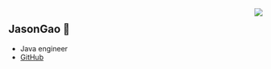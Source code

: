 <img align="right" src="https://github-readme-stats.vercel.app/api?username=JasonGao&show_icons=true&icon_color=CE1D2D&text_color=718096&bg_color=ffffff&hide_title=true" />

## JasonGao 👋
- Java engineer
- [GitHub](https://github.com/jasong01)
